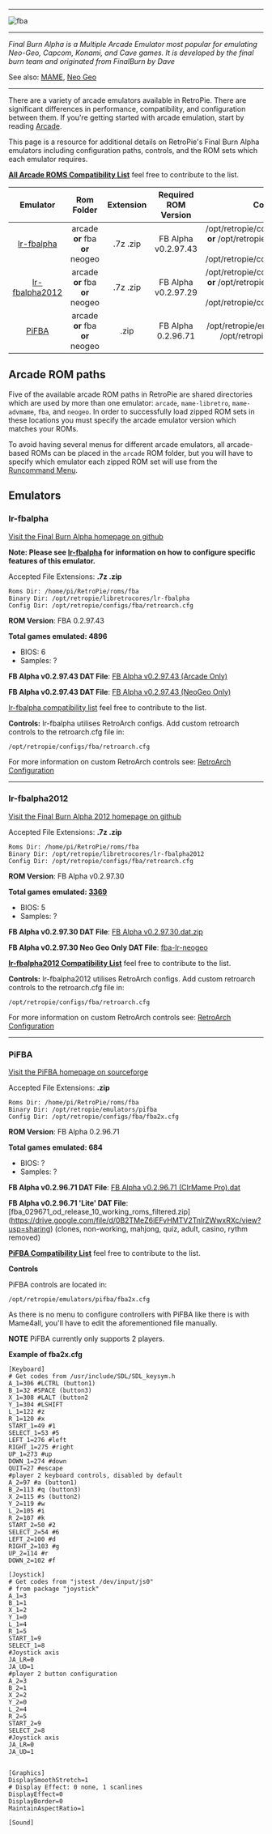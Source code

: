 ***
![fba](https://cloud.githubusercontent.com/assets/10035308/12213772/eb6a317c-b63b-11e5-847f-2c03ffde43f3.png)
***
_Final Burn Alpha is a Multiple Arcade Emulator most popular for emulating Neo-Geo, Capcom, Konami, and Cave games. It is developed by the final burn team and originated from FinalBurn by Dave_

See also: [MAME](MAME), [Neo Geo](Neo-Geo)

***
There are a variety of arcade emulators available in RetroPie. There are significant differences in performance, compatibility, and configuration between them. If you're getting started with arcade emulation, start by reading [Arcade](Arcade).

This page is a resource for additional details on RetroPie's Final Burn Alpha emulators including configuration paths, controls, and the ROM sets which each emulator requires.

[**All Arcade ROMS Compatibility List**](https://docs.google.com/spreadsheets/d/1antILt7D12EWOFzyJwTfB86NceghMJKXG7CdYumuHec/edit?usp=sharing) feel free to contribute to the list.

| Emulator | Rom Folder | Extension | Required ROM Version | Controller Config |
| :---: | :---: | :---: | :---: | :---: |
| [lr-fbalpha](#lr-fbalpha) | arcade **or** fba **or** neogeo  | .7z .zip | FB Alpha v0.2.97.43| /opt/retropie/configs/arcade/retroarch.cfg, **or** /opt/retropie/configs/fba/retroarch.cfg, **or** /opt/retropie/configs/neogeo/retroarch.cfg |
| [lr-fbalpha2012](#lr-fbalpha2012) | arcade **or** fba **or** neogeo  | .7z .zip | FB Alpha v0.2.97.29 | /opt/retropie/configs/arcade/retroarch.cfg, **or** /opt/retropie/configs/fba/retroarch.cfg, **or** /opt/retropie/configs/neogeo/retroarch.cfg |
| [PiFBA](#pifba) | arcade **or** fba **or** neogeo  | .zip | FB Alpha 0.2.96.71 | /opt/retropie/emulators/pifba/fba2x.cfg **or** /opt/retropie/configs/fba/fba2x.cfg |

## Arcade ROM paths

Five of the available arcade ROM paths in RetroPie are shared directories which are used by more than one emulator: `arcade`, `mame-libretro`, `mame-advmame`, `fba`, and `neogeo`. In order to successfully load zipped ROM sets in these locations you must specify the arcade emulator version which matches your ROMs.

To avoid having several menus for different arcade emulators, all arcade-based ROMs can be placed in the `arcade` ROM folder, but you will have to specify which emulator each zipped ROM set will use from the [Runcommand Menu](runcommand).

## Emulators

### lr-fbalpha
[Visit the Final Burn Alpha homepage on github](https://github.com/libretro/fbalpha)

**Note: Please see [lr-fbalpha](lr-fbalpha) for information on how to configure specific features of this emulator.**

Accepted File Extensions: **.7z .zip**

```shell
Roms Dir: /home/pi/RetroPie/roms/fba
Binary Dir: /opt/retropie/libretrocores/lr-fbalpha
Config Dir: /opt/retropie/configs/fba/retroarch.cfg
```
**ROM Version**: FBA 0.2.97.43

**Total games emulated: 4896**
* BIOS: 6
* Samples: ?

**FB Alpha v0.2.97.43 DAT File**:  [FB Alpha v0.2.97.43 (Arcade Only)](https://drive.google.com/file/d/1CdEBUc5X8yCPdVnHs3q3tLgdaYTnAcrn/view?usp=sharing)

**FB Alpha v0.2.97.43 DAT File**:  [FB Alpha v0.2.97.43 (NeoGeo Only)](https://drive.google.com/file/d/1HVtn3Si6KPxpYOhSyAof2eJB5kFSipoV/view?usp=sharing)

[lr-fbalpha compatibility list](https://docs.google.com/spreadsheets/d/1GaqIIoiWbzKHwZ52S2xCSDQXILo81Ls1mHK6czKGAtM/edit?usp=sharing) feel free to contribute to the list.

**Controls:**
lr-fbalpha utilises RetroArch configs. Add custom retroarch controls to the retroarch.cfg file in:
```shell
/opt/retropie/configs/fba/retroarch.cfg
```
For more information on custom RetroArch controls see: [RetroArch Configuration](RetroArch-Configuration) 

---

### lr-fbalpha2012
[Visit the Final Burn Alpha 2012 homepage on github](https://github.com/libretro/fbalpha2012) 

Accepted File Extensions: **.7z .zip**

```shell
Roms Dir: /home/pi/RetroPie/roms/fba
Binary Dir: /opt/retropie/libretrocores/lr-fbalpha2012
Config Dir: /opt/retropie/configs/fba/retroarch.cfg
```
**ROM Version**: FB Alpha v0.2.97.30

**Total games emulated: [3369](https://github.com/libretro/fbalpha2012/blob/master/svn-current/trunk/gamelist.txt)**
* BIOS: 5
* Samples: ?

**FB Alpha v0.2.97.30 DAT File**: [FB Alpha v0.2.97.30.dat.zip](https://drive.google.com/file/d/0B2TMeZ6iEFvHcF96YmdjaWlEdXM/view?usp=sharing)

**FB Alpha v0.2.97.30 Neo Geo Only DAT File**: [fba-lr-neogeo](https://drive.google.com/file/d/0B2TMeZ6iEFvHVk1Ud1RoSHpfcFU/view?usp=sharing)

[**lr-fbalpha2012 Compatibility List**](https://docs.google.com/spreadsheets/d/1rWO7Lm0bTGNpak6J-CPzde0GNIDP0NHDoQdJ6iWosfA/edit?usp=sharing)  feel free to contribute to the list.

**Controls:**
lr-fbalpha2012 utilises RetroArch configs. Add custom retroarch controls to the retroarch.cfg file in:
```shell
/opt/retropie/configs/fba/retroarch.cfg
```
For more information on custom RetroArch controls see: [RetroArch Configuration](RetroArch-Configuration) 

---

### PiFBA
[Visit the PiFBA homepage on sourceforge](http://sourceforge.net/projects/pifba/)

Accepted File Extensions: **.zip**

```shell
Roms Dir: /home/pi/RetroPie/roms/fba
Binary Dir: /opt/retropie/emulators/pifba
Config Dir: /opt/retropie/configs/fba/fba2x.cfg
```
**ROM Version**: FB Alpha 0.2.96.71

**Total games emulated: 684**
* BIOS: ?
* Samples: ?

**FB Alpha v0.2.96.71 DAT File**: [FB Alpha v0.2.96.71 (ClrMame Pro).dat](https://drive.google.com/file/d/0B2TMeZ6iEFvHZFJOckQyRVZ5OG8/view?usp=sharing)

**FB Alpha v0.2.96.71 'Lite' DAT File**: [fba_029671_od_release_10_working_roms_filtered.zip] (https://drive.google.com/file/d/0B2TMeZ6iEFvHMTV2TnlrZWwxRXc/view?usp=sharing) (clones, non-working, mahjong, quiz, adult, casino, rythm removed)

[**PiFBA Compatibility List**](https://docs.google.com/spreadsheets/d/1OZioLrz16ptaNbjQUDP5hhVzQDTOTn9Nz46Hbj3-06k/edit?usp=sharing)  feel free to contribute to the list.

**Controls**

PiFBA controls are located in:
```shell
/opt/retropie/emulators/pifba/fba2x.cfg
```
As there is no menu to configure controllers with PiFBA like there is with Mame4all, you'll have to edit the aforementioned file manually. 

**NOTE** PiFBA currently only supports 2 players.

**Example of fba2x.cfg**

```shell
[Keyboard]
# Get codes from /usr/include/SDL/SDL_keysym.h
A_1=306 #LCTRL (button1)
B_1=32 #SPACE (button3)
X_1=308 #LALT (button2
Y_1=304 #LSHIFT
L_1=122 #z
R_1=120 #x
START_1=49 #1
SELECT_1=53 #5
LEFT_1=276 #left
RIGHT_1=275 #right
UP_1=273 #up
DOWN_1=274 #down
QUIT=27 #escape
#player 2 keyboard controls, disabled by default
A_2=97 #a (button1)
B_2=113 #q (button3)
X_2=115 #s (button2)
Y_2=119 #w
L_2=105 #i
R_2=107 #k
START_2=50 #2
SELECT_2=54 #6
LEFT_2=100 #d
RIGHT_2=103 #g
UP_2=114 #r
DOWN_2=102 #f

[Joystick]
# Get codes from "jstest /dev/input/js0"
# from package "joystick"
A_1=3
B_1=1
X_1=2
Y_1=0
L_1=4
R_1=5
START_1=9
SELECT_1=8
#Joystick axis
JA_LR=0
JA_UD=1
#player 2 button configuration
A_2=3
B_2=1
X_2=2
Y_2=0
L_2=4
R_2=5
START_2=9
SELECT_2=8
#Joystick axis
JA_LR=0
JA_UD=1


[Graphics]
DisplaySmoothStretch=1
# Display Effect: 0 none, 1 scanlines
DisplayEffect=0
DisplayBorder=0
MaintainAspectRatio=1

[Sound]
```
